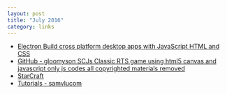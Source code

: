 ```yaml
---
layout: post
title: "July 2016"
category: links
---
```


* [Electron Build cross platform desktop apps with JavaScript HTML and CSS](http://electron.atom.io)
* [GitHub - gloomyson SCJs Classic RTS game using html5 canvas and javascript only js codes all copyrighted materials removed](https://github.com/gloomyson/SC_Js)
* [StarCraft](http://www.nvhae.com/starcraft/)
* [Tutorials - samvlucom](http://samvlu.com/tutorials.html)
